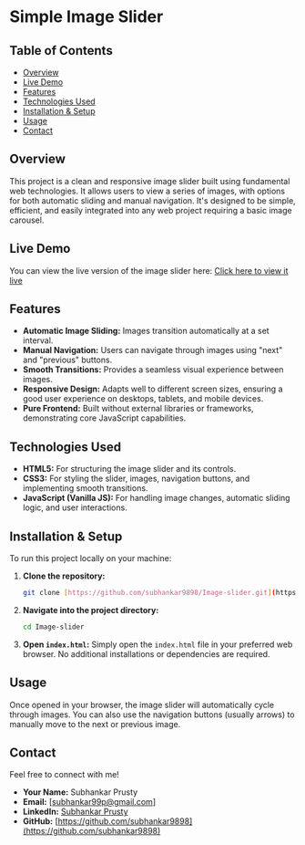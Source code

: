 # Simple Image Slider

## Table of Contents
- [Overview](#overview)
- [Live Demo](#live-demo)
- [Features](#features)
- [Technologies Used](#technologies-used)
- [Installation & Setup](#installation--setup)
- [Usage](#usage)
- [Contact](#contact)

## Overview
This project is a clean and responsive image slider built using fundamental web technologies. It allows users to view a series of images, with options for both automatic sliding and manual navigation. It's designed to be simple, efficient, and easily integrated into any web project requiring a basic image carousel.

## Live Demo
You can view the live version of the image slider here:
[Click here to view it live](https://subhankar9898.github.io/Image-slider/)

## Features
* **Automatic Image Sliding:** Images transition automatically at a set interval.
* **Manual Navigation:** Users can navigate through images using "next" and "previous" buttons.
* **Smooth Transitions:** Provides a seamless visual experience between images.
* **Responsive Design:** Adapts well to different screen sizes, ensuring a good user experience on desktops, tablets, and mobile devices.
* **Pure Frontend:** Built without external libraries or frameworks, demonstrating core JavaScript capabilities.

## Technologies Used
* **HTML5:** For structuring the image slider and its controls.
* **CSS3:** For styling the slider, images, navigation buttons, and implementing smooth transitions.
* **JavaScript (Vanilla JS):** For handling image changes, automatic sliding logic, and user interactions.

## Installation & Setup
To run this project locally on your machine:

1.  **Clone the repository:**
    ```bash
    git clone [https://github.com/subhankar9898/Image-slider.git](https://github.com/subhankar9898/Image-slider.git)
    ```
2.  **Navigate into the project directory:**
    ```bash
    cd Image-slider
    ```
3.  **Open `index.html`:**
    Simply open the `index.html` file in your preferred web browser. No additional installations or dependencies are required.

## Usage
Once opened in your browser, the image slider will automatically cycle through images. You can also use the navigation buttons (usually arrows) to manually move to the next or previous image.

## Contact
Feel free to connect with me!

* **Your Name:** Subhankar Prusty
* **Email:** [subhankar99p@gmail.com]
* **LinkedIn:** [Subhankar Prusty](https://www.linkedin.com/in/subhankar-prusty-81160b223)
* **GitHub:** [https://github.com/subhankar9898](https://github.com/subhankar9898)
